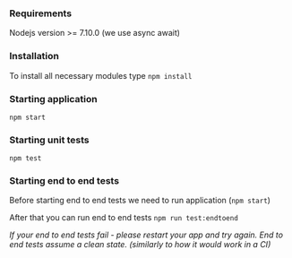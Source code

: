 ### Requirements
Nodejs version >= 7.10.0 (we use async await)

### Installation
To install all necessary modules type `npm install`

### Starting application
`npm start`

### Starting unit tests
`npm test`

### Starting end to end tests
Before starting end to end tests we need to run application (`npm start`)

After that you can run end to end tests
`npm run test:endtoend`

_If your end to end tests fail - please restart your app and try again. End to end tests assume a clean state. (similarly to how it would work in a CI)_

